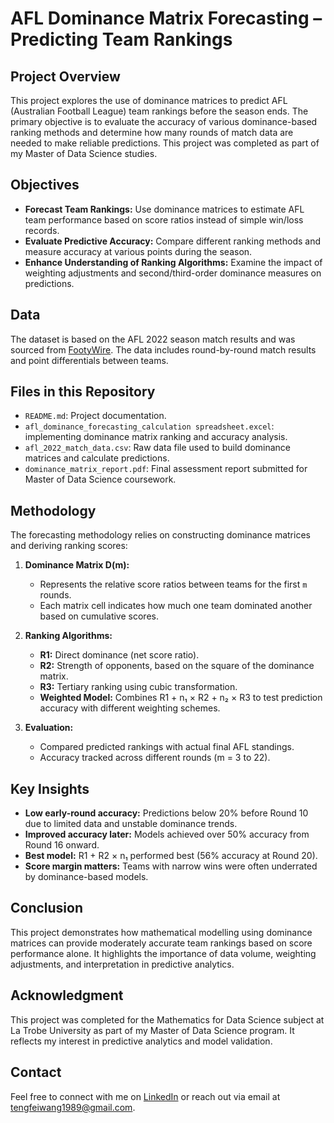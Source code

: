 # AFL Dominance Matrix Forecasting – Predicting Team Rankings

## Project Overview

This project explores the use of dominance matrices to predict AFL (Australian Football League) team rankings before the season ends. The primary objective is to evaluate the accuracy of various dominance-based ranking methods and determine how many rounds of match data are needed to make reliable predictions. This project was completed as part of my Master of Data Science studies.

## Objectives

- **Forecast Team Rankings:** Use dominance matrices to estimate AFL team performance based on score ratios instead of simple win/loss records.
- **Evaluate Predictive Accuracy:** Compare different ranking methods and measure accuracy at various points during the season.
- **Enhance Understanding of Ranking Algorithms:** Examine the impact of weighting adjustments and second/third-order dominance measures on predictions.

## Data

The dataset is based on the AFL 2022 season match results and was sourced from [FootyWire](https://www.footywire.com/). The data includes round-by-round match results and point differentials between teams.

## Files in this Repository

- `README.md`: Project documentation.
- `afl_dominance_forecasting_calculation spreadsheet.excel`: implementing dominance matrix ranking and accuracy analysis.
- `afl_2022_match_data.csv`: Raw data file used to build dominance matrices and calculate predictions.
- `dominance_matrix_report.pdf`: Final assessment report submitted for Master of Data Science coursework.

## Methodology

The forecasting methodology relies on constructing dominance matrices and deriving ranking scores:

1. **Dominance Matrix D(m):**
   - Represents the relative score ratios between teams for the first `m` rounds.
   - Each matrix cell indicates how much one team dominated another based on cumulative scores.

2. **Ranking Algorithms:**
   - **R1:** Direct dominance (net score ratio).
   - **R2:** Strength of opponents, based on the square of the dominance matrix.
   - **R3:** Tertiary ranking using cubic transformation.
   - **Weighted Model:** Combines R1 + n₁ × R2 + n₂ × R3 to test prediction accuracy with different weighting schemes.

3. **Evaluation:**
   - Compared predicted rankings with actual final AFL standings.
   - Accuracy tracked across different rounds (m = 3 to 22).

## Key Insights

- **Low early-round accuracy:** Predictions below 20% before Round 10 due to limited data and unstable dominance trends.
- **Improved accuracy later:** Models achieved over 50% accuracy from Round 16 onward.
- **Best model:** R1 + R2 × n₁ performed best (56% accuracy at Round 20).
- **Score margin matters:** Teams with narrow wins were often underrated by dominance-based models.

## Conclusion

This project demonstrates how mathematical modelling using dominance matrices can provide moderately accurate team rankings based on score performance alone. It highlights the importance of data volume, weighting adjustments, and interpretation in predictive analytics.

## Acknowledgment

This project was completed for the Mathematics for Data Science subject at La Trobe University as part of my Master of Data Science program. It reflects my interest in predictive analytics and model validation.

## Contact

Feel free to connect with me on [LinkedIn](https://www.linkedin.com/in/tengfei-wang) or reach out via email at tengfeiwang1989@gmail.com.
